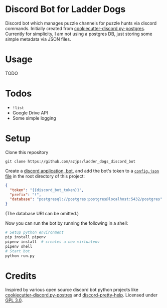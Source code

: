 # Discord Bot for Ladder Dogs
Discord bot which manages puzzle channels for puzzle hunts via discord commands.
Initially created from [cookiecutter-discord.py-postgres](https://github.com/makupi/cookiecutter-discord.py-postgres).
Currently for simplicity, I am not using a postgres DB, just storing some simple metadata via JSON files.

# Usage

TODO

# Todos

* `!list`
* Google Drive API
* Some simple logging

# Setup

Clone this repository
```
git clone https://github.com/azjps/ladder_dogs_discord_bot
```
Create a [discord application, bot](https://realpython.com/how-to-make-a-discord-bot-python/), and add the bot's token to a [`config.json` file](https://github.com/makupi/cookiecutter-discord.py-postgres/blob/master/%7B%7Bcookiecutter.bot_slug%7D%7D/config.json) in the root directory of this project:
```json
{
  "token": "{{discord_bot_token}}",
  "prefix": "!",
  "database": "postgresql://postgres:postgres@localhost:5432/postgres"
}
```
(The database URI can be omitted.)

Now you can run the bot by running the following in a shell:
```bash
# Setup python environment
pip install pipenv
pipenv install  # creates a new virtualenv
pipenv shell
# Start bot
python run.py
```

# Credits

Inspired by various open source discord bot python projects like [cookiecutter-discord.py-postres](https://github.com/makupi/cookiecutter-discord.py-postgres) and [discord-pretty-help](https://github.com/stroupbslayen/discord-pretty-help/). Licensed under [GPL 3.0](https://choosealicense.com/licenses/gpl-3.0/).